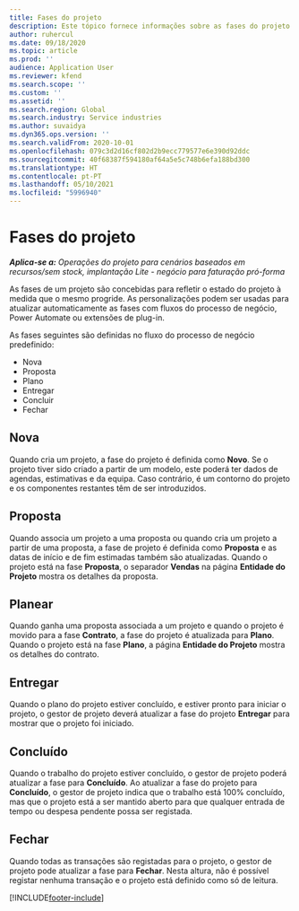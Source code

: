 ```yaml
---
title: Fases do projeto
description: Este tópico fornece informações sobre as fases do projeto que estão disponíveis em Operações de Projeto Microsoft Dynamics.
author: ruhercul
ms.date: 09/18/2020
ms.topic: article
ms.prod: ''
audience: Application User
ms.reviewer: kfend
ms.search.scope: ''
ms.custom: ''
ms.assetid: ''
ms.search.region: Global
ms.search.industry: Service industries
ms.author: suvaidya
ms.dyn365.ops.version: ''
ms.search.validFrom: 2020-10-01
ms.openlocfilehash: 079c3d2d16cf802d2b9ecc779577e6e390d92ddc
ms.sourcegitcommit: 40f68387f594180af64a5e5c748b6efa188bd300
ms.translationtype: HT
ms.contentlocale: pt-PT
ms.lasthandoff: 05/10/2021
ms.locfileid: "5996940"
---
```

# <a name="project-stages"></a>Fases do projeto

_**Aplica-se a:** Operações do projeto para cenários baseados em recursos/sem stock, implantação Lite - negócio para faturação pró-forma_

As fases de um projeto são concebidas para refletir o estado do projeto à medida que o mesmo progride. As personalizações podem ser usadas para atualizar automaticamente as fases com fluxos do processo de negócio, Power Automate ou extensões de plug-in.

As fases seguintes são definidas no fluxo do processo de negócio predefinido:

- Nova
- Proposta
- Plano
- Entregar
- Concluir
- Fechar 

## <a name="new"></a>Nova

Quando cria um projeto, a fase do projeto é definida como **Novo**. Se o projeto tiver sido criado a partir de um modelo, este poderá ter dados de agendas, estimativas e da equipa. Caso contrário, é um contorno do projeto e os componentes restantes têm de ser introduzidos.

## <a name="quote"></a>Proposta

Quando associa um projeto a uma proposta ou quando cria um projeto a partir de uma proposta, a fase de projeto é definida como **Proposta** e as datas de início e de fim estimadas também são atualizadas. Quando o projeto está na fase **Proposta**, o separador **Vendas** na página **Entidade do Projeto** mostra os detalhes da proposta.

## <a name="plan"></a>Planear

Quando ganha uma proposta associada a um projeto e quando o projeto é movido para a fase **Contrato**, a fase do projeto é atualizada para **Plano**. Quando o projeto está na fase **Plano**, a página **Entidade do Projeto** mostra os detalhes do contrato.

## <a name="deliver"></a>Entregar

Quando o plano do projeto estiver concluído, e estiver pronto para iniciar o projeto, o gestor de projeto deverá atualizar a fase do projeto **Entregar** para mostrar que o projeto foi iniciado.

## <a name="complete"></a>Concluído 

Quando o trabalho do projeto estiver concluído, o gestor de projeto poderá atualizar a fase para **Concluído**. Ao atualizar a fase do projeto para **Concluído**, o gestor de projeto indica que o trabalho está 100% concluído, mas que o projeto está a ser mantido aberto para que qualquer entrada de tempo ou despesa pendente possa ser registada.

## <a name="close"></a>Fechar

Quando todas as transações são registadas para o projeto, o gestor de projeto pode atualizar a fase para **Fechar**. Nesta altura, não é possível registar nenhuma transação e o projeto está definido como só de leitura.



[!INCLUDE[footer-include](../includes/footer-banner.md)]